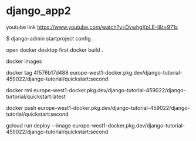 # django_app2

youtube link https://www.youtube.com/watch?v=DvwhgXpLE-I&t=971s

$ django-admin startproject config .


open docker desktop first
docker build .

docker images


docker tag 4f576b17d488 europe-west1-docker.pkg.dev/django-tutorial-459022/django-tutorial/quickstart:second

docker rmi europe-west1-docker.pkg.dev/django-tutorial-459022/django-turtorial/quickstart:latest

docker push europe-west1-docker.pkg.dev/django-tutorial-459022/django-tutorial/quickstart:second  

gcloud run deploy --image europe-west1-docker.pkg.dev/django-tutorial-459022/django-tutorial/quickstart:second